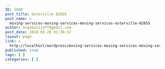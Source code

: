 ```yaml
---
ID: 1040
post_title: Osterville 02655
post_name: >
  moving-services-moving-services-moving-services-osterville-02655
author: mrgabonijeff@gmail.com
post_date: 2018-03-28 01:36:32
layout: page
link: >
  http://localhost/wordpress/moving-services-moving-services-moving-services-osterville-02655/
published: true
tags: [ ]
categories: [ ]
---
```

